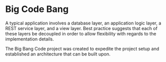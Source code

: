 # Big Code Bang

A typical application involves a database layer, an application logic layer, a REST service layer, and a view 
layer. Best practice suggests that each of these layers be decoupled in order to allow flexibility with regards to 
the implementation details.

The Big Bang Code project was created to expedite the project setup and established an architecture that can be built
 upon.
 


